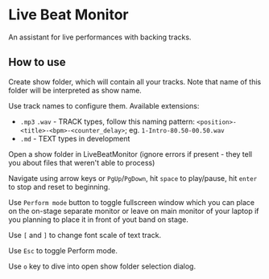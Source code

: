 # Live Beat Monitor

An assistant for live performances with backing tracks.

## How to use

Create show folder, which will contain all your tracks. Note that name of this folder will be interpreted as show name.

Use track names to configure them. Available extensions:
- `.mp3` `.wav` - TRACK types, follow this naming pattern: `<position>-<title>-<bpm>-<counter_delay>`; eg. `1-Intro-80.50-00.50.wav`
- `.md` - TEXT types in development

Open a show folder in LiveBeatMonitor (ignore errors if present - they tell you about files that weren't able to process)

Navigate using arrow keys or `PgUp`/`PgDown`, hit `space` to play/pause, hit `enter` to stop and reset to beginning.

Use `Perform mode` button to toggle fullscreen window which you can place on the on-stage separate monitor or leave on main monitor of your laptop if you planning to place it in front of yout band on stage.

Use `[` and `]` to change font scale of text track.

Use `Esc` to toggle Perform mode.

Use `o` key to dive into open show folder selection dialog.
